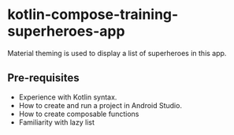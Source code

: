 # kotlin-compose-training-superheroes-app
Material theming is used to display a list of superheroes in this app.

## Pre-requisites

- Experience with Kotlin syntax.
- How to create and run a project in Android Studio.
- How to create composable functions
- Familiarity with lazy list
